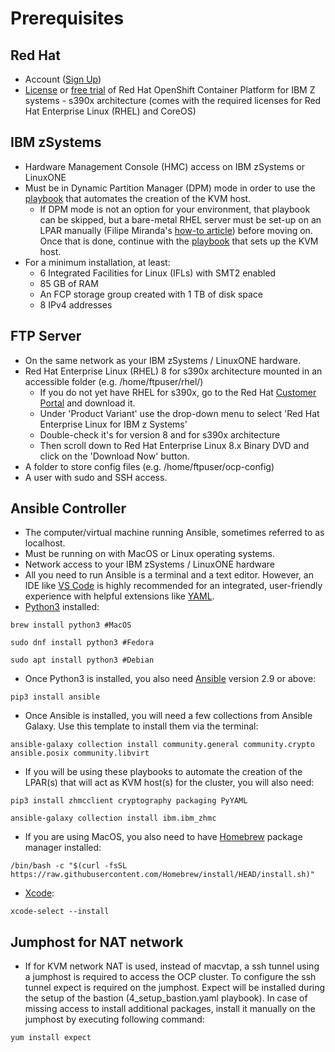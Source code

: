 
# Prerequisites
## Red Hat
* Account ([Sign Up](https://www.redhat.com/wapps/ugc/register.html?_flowId=register-flow&_flowExecutionKey=e1s1))
* [License](https://access.redhat.com/products/red-hat-openshift-container-platform/) or [free trial](https://www.redhat.com/en/technologies/cloud-computing/openshift/try-it) of Red Hat OpenShift Container Platform for IBM Z systems - s390x architecture (comes with the required licenses for Red Hat Enterprise Linux (RHEL) and CoreOS)
## IBM zSystems
* Hardware Management Console (HMC) access on IBM zSystems or LinuxONE
* Must be in Dynamic Partition Manager (DPM) mode in order to use the [playbook](https://github.com/IBM/Ansible-OpenShift-Provisioning/blob/main/playbooks/create_kvm_host.yaml) that automates the creation of the KVM host. 
    * If DPM mode is not an option for your environment, that playbook can be skipped, but a bare-metal RHEL server must be set-up on an LPAR manually (Filipe Miranda's [how-to article](https://www.linkedin.com/pulse/demystifying-install-process-red-hat-enterprise-linux-filipe-miranda/)) before moving on. Once that is done, continue with the [playbook](https://github.com/IBM/Ansible-OpenShift-Provisioning/blob/main/playbooks/setup_kvm_host.yaml) that sets up the KVM host.
* For a minimum installation, at least:
    * 6 Integrated Facilities for Linux (IFLs) with SMT2 enabled
    * 85 GB of RAM
    * An FCP storage group created with 1 TB of disk space
    * 8 IPv4 addresses
## FTP Server
* On the same network as your IBM zSystems / LinuxONE hardware.
* Red Hat Enterprise Linux (RHEL) 8 for s390x architecture mounted in an accessible folder (e.g. /home/ftpuser/rhel/)
    * If you do not yet have RHEL for s390x, go to the Red Hat [Customer Portal](https://access.redhat.com/downloads/content) and download it.
    * Under 'Product Variant' use the drop-down menu to select 'Red Hat Enterprise Linux for IBM z Systems' 
    * Double-check it's for version 8 and for s390x architecture
    * Then scroll down to Red Hat Enterprise Linux 8.x Binary DVD and click on the 'Download Now' button.
* A folder to store config files (e.g. /home/ftpuser/ocp-config)
* A user with sudo and SSH access.
## Ansible Controller
* The computer/virtual machine running Ansible, sometimes referred to as localhost.
* Must be running on with MacOS or Linux operating systems.
* Network access to your IBM zSystems / LinuxONE hardware
* All you need to run Ansible is a terminal and a text editor. However, an IDE like [VS Code](https://code.visualstudio.com/download) is highly recommended for an integrated, user-friendly experience with helpful extensions like [YAML](https://marketplace.visualstudio.com/items?itemName=redhat.vscode-yaml).
* [Python3](https://realpython.com/installing-python/) installed:
```
brew install python3 #MacOS
```
```
sudo dnf install python3 #Fedora
```
```
sudo apt install python3 #Debian
```
* Once Python3 is installed, you also need [Ansible](https://docs.ansible.com/ansible/latest/installation_guide/intro_installation.html) version 2.9 or above:
```
pip3 install ansible
```
* Once Ansible is installed, you will need a few collections from Ansible Galaxy. Use this template to install them via the terminal:
```
ansible-galaxy collection install community.general community.crypto ansible.posix community.libvirt
```
* If you will be using these playbooks to automate the creation of the LPAR(s) that will act as KVM host(s) for the cluster, you will also need:
```
pip3 install zhmcclient cryptography packaging PyYAML
```
```
ansible-galaxy collection install ibm.ibm_zhmc 
```
* If you are using MacOS, you also need to have [Homebrew](https://brew.sh/) package manager installed:
```
/bin/bash -c "$(curl -fsSL https://raw.githubusercontent.com/Homebrew/install/HEAD/install.sh)"
```
  * [Xcode](https://apps.apple.com/us/app/xcode/id497799835?mt=12):
```
xcode-select --install
```
## Jumphost for NAT network
* If for KVM network NAT is used, instead of macvtap, a ssh tunnel using a jumphost is required to access the OCP cluster. To configure the ssh tunnel expect is required on the jumphost. Expect will be installed during the setup of the bastion (4_setup_bastion.yaml playbook). In case of missing access to install additional packages, install it manually on the jumphost by executing following command:
```
yum install expect 
```
